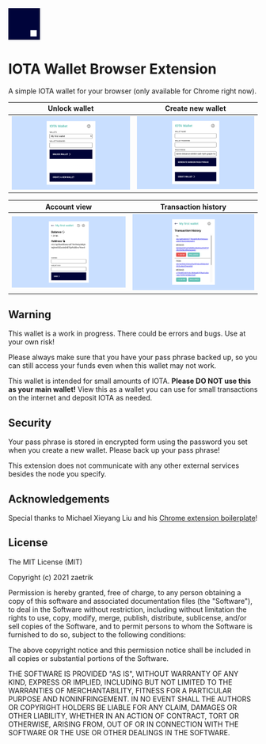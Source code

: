 <img src="src/assets/img/icon-128.png" width="64"/>

# IOTA Wallet Browser Extension

A simple IOTA wallet for your browser (only available for Chrome right now).

|                Unlock wallet                 |              Create new wallet               |
| :------------------------------------------: | :------------------------------------------: |
| ![Unlock wallet](./assets/unlock-wallet.png) | ![Create wallet](./assets/create-wallet.png) |

|                Account view                |                   Transaction history                    |
| :----------------------------------------: | :------------------------------------------------------: |
| ![Account view](./assets/account-view.png) | ![Transaction history](./assets/transaction-history.png) |

## Warning

This wallet is a work in progress. There could be errors and bugs. Use at your own risk!

Please always make sure that you have your pass phrase backed up, so you can still access your funds even when this wallet may not work.

This wallet is intended for small amounts of IOTA. **Please DO NOT use this as your main wallet!** View this as a wallet
you can use for small transactions on the internet and deposit IOTA as needed.

## Security

Your pass phrase is stored in encrypted form using the password you set when you create a new wallet. Please back up your pass phrase!

This extension does not communicate with any other external services besides the node you specify.

## Acknowledgements

Special thanks to Michael Xieyang Liu and his [Chrome extension boilerplate](https://github.com/lxieyang/chrome-extension-boilerplate-react)!

## License

The MIT License (MIT)

Copyright (c) 2021 zaetrik

Permission is hereby granted, free of charge, to any person obtaining a copy
of this software and associated documentation files (the "Software"), to deal
in the Software without restriction, including without limitation the rights
to use, copy, modify, merge, publish, distribute, sublicense, and/or sell
copies of the Software, and to permit persons to whom the Software is
furnished to do so, subject to the following conditions:

The above copyright notice and this permission notice shall be included in all
copies or substantial portions of the Software.

THE SOFTWARE IS PROVIDED "AS IS", WITHOUT WARRANTY OF ANY KIND, EXPRESS OR
IMPLIED, INCLUDING BUT NOT LIMITED TO THE WARRANTIES OF MERCHANTABILITY,
FITNESS FOR A PARTICULAR PURPOSE AND NONINFRINGEMENT. IN NO EVENT SHALL THE
AUTHORS OR COPYRIGHT HOLDERS BE LIABLE FOR ANY CLAIM, DAMAGES OR OTHER
LIABILITY, WHETHER IN AN ACTION OF CONTRACT, TORT OR OTHERWISE, ARISING FROM,
OUT OF OR IN CONNECTION WITH THE SOFTWARE OR THE USE OR OTHER DEALINGS IN THE
SOFTWARE.
